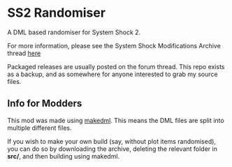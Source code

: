 # SS2 Randomiser
A DML based randomiser for System Shock 2.

For more information, please see the System Shock Modifications Archive thread [here](https://www.systemshock.org/index.php?topic=12152)

Packaged releases are usually posted on the forum thread. This repo exists as a backup, and as somewhere for anyone interested to grab my source files.

## Info for Modders

This mod was made using [makedml](https://github.com/tunbridgep/ss2-makedml). This means the DML files are split into multiple different files.

If you wish to make your own build (say, without plot items randomised), you can do so by downloading the archive, deleting the relevant folder in **src/**, and then building using makedml.
